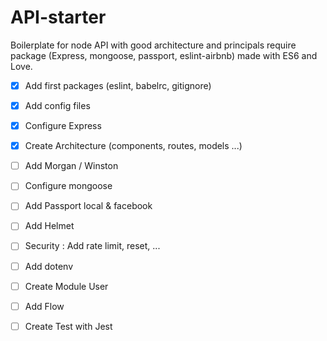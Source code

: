 # API-starter
Boilerplate for node API with good architecture and principals require package (Express, mongoose, passport, eslint-airbnb) made with ES6 and Love.

- [x] Add first packages (eslint, babelrc, gitignore)

- [x] Add config files

- [x] Configure Express

- [x] Create Architecture (components, routes, models ...)

- [ ] Add Morgan / Winston

- [ ] Configure mongoose

- [ ] Add Passport local & facebook

- [ ] Add Helmet

- [ ] Security : Add rate limit, reset, ...

- [ ] Add dotenv

- [ ] Create Module User

- [ ] Add Flow

- [ ] Create Test with Jest

